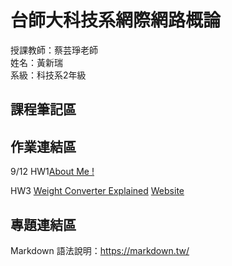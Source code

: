 # 台師大科技系網際網路概論 
授課教師：蔡芸琤老師   
姓名：黃新瑞   
系級：科技系2年級  

## 課程筆記區  

## 作業連結區  

9/12
HW1[About Me !](https://reganwiranto.github.io/my-web/)

HW3 [Weight Converter Explained](https://www.youtube.com/watch?v=zoG84br2ohI)
[Website](file:///Users/reganwiranto/Desktop/Weight-converter/index.html)

## 專題連結區

Markdown 語法說明：https://markdown.tw/
